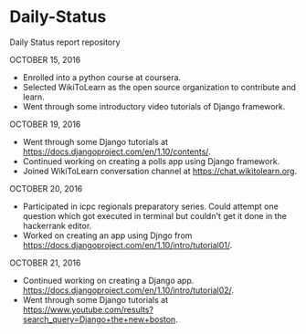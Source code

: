 # Daily-Status
Daily Status report repository

OCTOBER 15, 2016

* Enrolled into a python course at coursera.
* Selected WikiToLearn as the open source organization to contribute and learn.
* Went through some introductory video tutorials of Django framework.


OCTOBER 19, 2016
* Went through some Django tutorials at https://docs.djangoproject.com/en/1.10/contents/.
* Continued working on creating a polls app using Django framework.
* Joined WikiToLearn conversation channel at https://chat.wikitolearn.org.


OCTOBER 20, 2016
* Participated in icpc regionals preparatory series. Could attempt one question which got executed in terminal but couldn't get it done in the hackerrank editor.
* Worked on creating an app using Djngo from https://docs.djangoproject.com/en/1.10/intro/tutorial01/.


OCTOBER 21, 2016
* Continued working on creating a Django app. https://docs.djangoproject.com/en/1.10/intro/tutorial02/.
* Went through some Django tutorials at https://www.youtube.com/results?search_query=Django+the+new+boston.


